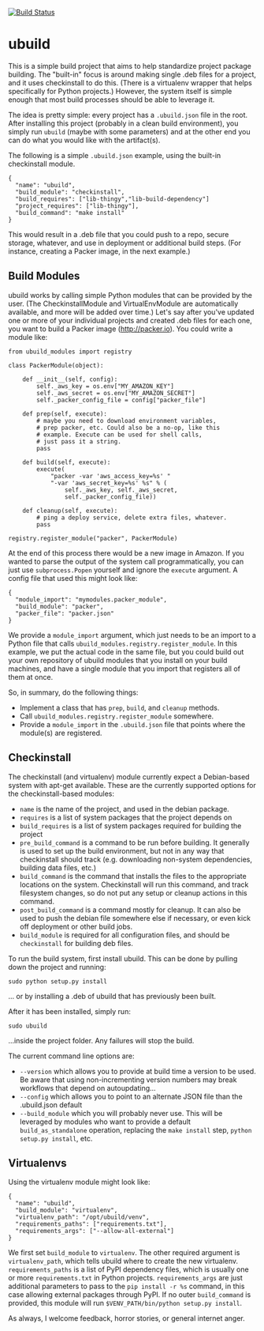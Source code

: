 [![Build Status](https://travis-ci.org/joshmarshall/ubuild.png?branch=master)](https://travis-ci.org/joshmarshall/ubuild)
# ubuild

This is a simple build project that aims to help standardize project package building. The "built-in" focus is around making single .deb files for a project, and it uses checkinstall to do this. (There is a virtualenv wrapper that helps specifically for Python projects.) However, the system itself is simple enough that most build processes should be able to leverage it.

The idea is pretty simple: every project has a `.ubuild.json` file in the root. After installing this project (probably in a clean build environment), you simply run `ubuild` (maybe with some parameters) and at the other end you can do what you would like with the artifact(s).

The following is a simple `.ubuild.json` example, using the built-in checkinstall module.

    {
      "name": "ubuild",
      "build_module": "checkinstall",
      "build_requires": ["lib-thingy","lib-build-dependency"]
      "project_requires": ["lib-thingy"],
      "build_command": "make install"
    }

This would result in a .deb file that you could push to a repo, secure storage, whatever, and use in deployment or additional build steps. (For instance, creating a Packer image, in the next example.)


## Build Modules

ubuild works by calling simple Python modules that can be provided by the user. (The CheckinstallModule and VirtualEnvModule are automatically available, and more will be added over time.) Let's say after you've updated one or more of your individual projects and created .deb files for each one, you want to build a Packer image (http://packer.io). You could write a module like:


    from ubuild_modules import registry

    class PackerModule(object):

        def __init__(self, config):
            self._aws_key = os.env["MY_AMAZON_KEY"]
            self._aws_secret = os.env["MY_AMAZON_SECRET"]
            self._packer_config_file = config["packer_file"]

        def prep(self, execute):
            # maybe you need to download environment variables,
            # prep packer, etc. Could also be a no-op, like this
            # example. Execute can be used for shell calls,
            # just pass it a string.
            pass

        def build(self, execute):
            execute(
                "packer -var 'aws_access_key=%s' "
                "-var 'aws_secret_key=%s' %s" % (
                    self._aws_key, self._aws_secret,
                    self._packer_config_file))

        def cleanup(self, execute):
            # ping a deploy service, delete extra files, whatever.
            pass

    registry.register_module("packer", PackerModule)

At the end of this process there would be a new image in Amazon. If you wanted to parse the output of the system call programmatically, you can just use `subprocess.Popen` yourself and ignore the `execute` argument. A config file that used this might look like:

    {
      "module_import": "mymodules.packer_module",
      "build_module": "packer",
      "packer_file": "packer.json"
    }

We provide a `module_import` argument, which just needs to be an import to a Python file that calls `ubuild_modules.registry.register_module`. In this example, we put the actual code in the same file, but you could build out your own repository of ubuild modules that you install on your build machines, and have a single module that you import that registers all of them at once.

So, in summary, do the following things:

* Implement a class that has `prep`, `build`, and `cleanup` methods.
* Call `ubuild_modules.registry.register_module` somewhere.
* Provide a `module_import` in the `.ubuild.json` file that points where the module(s) are registered.


## Checkinstall

The checkinstall (and virtualenv) module currently expect a Debian-based system with apt-get available. These are the currently supported options for the checkinstall-based modules:

* `name` is the name of the project, and used in the debian package.
* `requires` is a list of system packages that the project depends on
* `build_requires` is a list of system packages required for building the project
* `pre_build_command` is a command to be run before building. It generally is used to set up the build environment, but not in any way that checkinstall should track (e.g. downloading non-system dependencies, building data files, etc.)
* `build_command` is the command that installs the files to the appropriate locations on the system. Checkinstall will run this command, and track filesystem changes, so do not put any setup or cleanup actions in this command.
* `post_build_command` is a command mostly for cleanup. It can also be used to push the debian file somewhere else if necessary, or even kick off deployment or other build jobs.
* `build_module` is required for all configuration files, and should be `checkinstall` for building deb files.

To run the build system, first install ubuild. This can be done by pulling down the project and running:

    sudo python setup.py install

... or by installing a .deb of ubuild that has previously been built.

After it has been installed, simply run:

    sudo ubuild

...inside the project folder. Any failures will stop the build.

The current command line options are:

* `--version` which allows you to provide at build time a version to be used. Be aware that using non-incrementing version numbers may break workflows that depend on autoupdating...
* `--config` which allows you to point to an alternate JSON file than the .ubuild.json default
* `--build_module` which you will probably never use. This will be leveraged by modules who want to provide a default `build_as_standalone` operation, replacing the `make install` step, `python setup.py install`, etc.


## Virtualenvs

Using the virtualenv module might look like:

    {
      "name": "ubuild",
      "build_module": "virtualenv",
      "virtualenv_path": "/opt/ubuild/venv",
      "requirements_paths": ["requirements.txt"],
      "requirements_args": ["--allow-all-external"]
    }

We first set `build_module` to `virtualenv`. The other required argument is `virtualenv_path`, which tells ubuild where to create the new virtualenv. `requirements_paths` is a list of PyPI dependency files, which is usually one or more `requirements.txt` in Python projects. `requirements_args` are just additional parameters to pass to the `pip install -r %s` command, in this case allowing external packages through PyPI. If no outer `build_command` is provided, this module will run `$VENV_PATH/bin/python setup.py install`.


As always, I welcome feedback, horror stories, or general internet anger.
